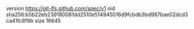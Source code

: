 version https://git-lfs.github.com/spec/v1
oid sha256:b5b22eb239180081dd2510e514945016d9fcbdb3bd987bae02dcd3ca41fc8f9b
size 16645
